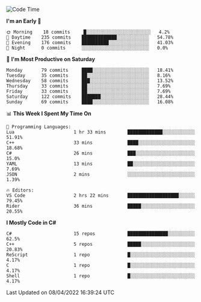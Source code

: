 <!--START_SECTION:waka-->
![Code Time](http://img.shields.io/badge/Code%20Time-766%20hrs%2017%20mins-blue)

**I'm an Early 🐤** 

```text
🌞 Morning    18 commits     █░░░░░░░░░░░░░░░░░░░░░░░░   4.2% 
🌆 Daytime    235 commits    █████████████░░░░░░░░░░░░   54.78% 
🌃 Evening    176 commits    ██████████░░░░░░░░░░░░░░░   41.03% 
🌙 Night      0 commits      ░░░░░░░░░░░░░░░░░░░░░░░░░   0.0%

```
📅 **I'm Most Productive on Saturday** 

```text
Monday       79 commits     ████░░░░░░░░░░░░░░░░░░░░░   18.41% 
Tuesday      35 commits     ██░░░░░░░░░░░░░░░░░░░░░░░   8.16% 
Wednesday    58 commits     ███░░░░░░░░░░░░░░░░░░░░░░   13.52% 
Thursday     33 commits     ██░░░░░░░░░░░░░░░░░░░░░░░   7.69% 
Friday       33 commits     ██░░░░░░░░░░░░░░░░░░░░░░░   7.69% 
Saturday     122 commits    ███████░░░░░░░░░░░░░░░░░░   28.44% 
Sunday       69 commits     ████░░░░░░░░░░░░░░░░░░░░░   16.08%

```


📊 **This Week I Spent My Time On** 

```text
💬 Programming Languages: 
Lua                      1 hr 33 mins        █████████████░░░░░░░░░░░░   51.91% 
C++                      33 mins             ████░░░░░░░░░░░░░░░░░░░░░   18.68% 
C#                       26 mins             ███░░░░░░░░░░░░░░░░░░░░░░   15.0% 
YAML                     13 mins             ██░░░░░░░░░░░░░░░░░░░░░░░   7.69% 
JSON                     2 mins              ░░░░░░░░░░░░░░░░░░░░░░░░░   1.39%

🔥 Editors: 
VS Code                  2 hrs 22 mins       ███████████████████░░░░░░   79.45% 
Rider                    36 mins             █████░░░░░░░░░░░░░░░░░░░░   20.55%

```

**I Mostly Code in C#** 

```text
C#                       15 repos            ███████████████░░░░░░░░░░   62.5% 
C++                      5 repos             █████░░░░░░░░░░░░░░░░░░░░   20.83% 
ReScript                 1 repo              █░░░░░░░░░░░░░░░░░░░░░░░░   4.17% 
C                        1 repo              █░░░░░░░░░░░░░░░░░░░░░░░░   4.17% 
Shell                    1 repo              █░░░░░░░░░░░░░░░░░░░░░░░░   4.17%

```



 Last Updated on 08/04/2022 16:39:24 UTC
<!--END_SECTION:waka-->
